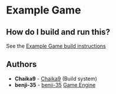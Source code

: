 # Example Game

## How do I build and run this?
See the [Example Game build instructions](Documentation/BuildInstructions.md)

## Authors
* **Chaika9** - [Chaika9](https://github.com/Chaika9) (Build system)
* **benji-35** - [benji-35](https://github.com/benji-35) [Game Engine](https://github.com/benji-35/KapEngine)

